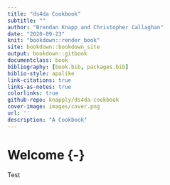 ```yaml
---
title: "ds4da Cookbook"
subtitle: ""
author: "Brendan Knapp and Christopher Callaghan"
date: "2020-09-23"
knit: "bookdown::render_book"
site: bookdown::bookdown_site
output: bookdown::gitbook
documentclass: book
bibliography: [book.bib, packages.bib]
biblio-style: apalike
link-citations: true
links-as-notes: true
colorlinks: true
github-repo: knapply/ds4da-cookbook
cover-image: images/cover.png
url: ''
description: "A Cookbook"
---
```




# Welcome {-}

Test
